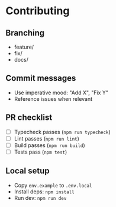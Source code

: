 # Contributing

## Branching
- feature/<short-name>
- fix/<short-name>
- docs/<short-name>

## Commit messages
- Use imperative mood: "Add X", "Fix Y"
- Reference issues when relevant

## PR checklist
- [ ] Typecheck passes (`npm run typecheck`)
- [ ] Lint passes (`npm run lint`)
- [ ] Build passes (`npm run build`)
- [ ] Tests pass (`npm test`)

## Local setup
- Copy `env.example` to `.env.local`
- Install deps: `npm install`
- Run dev: `npm run dev`
